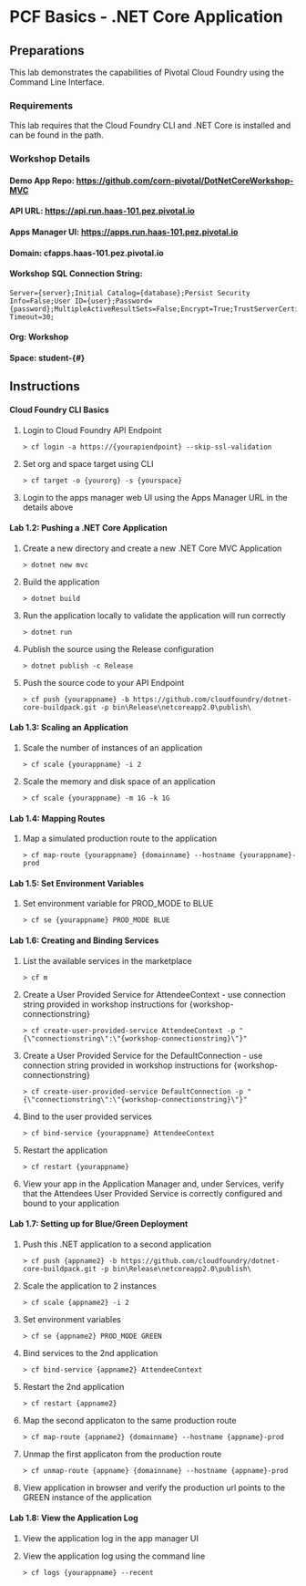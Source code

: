 # PCF Basics - .NET Core Application

## Preparations
This lab demonstrates the capabilities of Pivotal Cloud Foundry using the Command Line Interface. 

### Requirements
This lab requires that the Cloud Foundry CLI and .NET Core is installed and can be found in the path.

### Workshop Details

#### Demo App Repo: https://github.com/corn-pivotal/DotNetCoreWorkshop-MVC
#### API URL: https://api.run.haas-101.pez.pivotal.io
#### Apps Manager UI: https://apps.run.haas-101.pez.pivotal.io
#### Domain: cfapps.haas-101.pez.pivotal.io
#### Workshop SQL Connection String: 
	Server={server};Initial Catalog={database};Persist Security Info=False;User ID={user};Password={password};MultipleActiveResultSets=False;Encrypt=True;TrustServerCertificate=False;Connection Timeout=30;
    
#### Org: Workshop
#### Space: student-{#}

## Instructions
#### Cloud Foundry CLI Basics
1. Login to Cloud Foundry API Endpoint

	`> cf login -a https://{yourapiendpoint} --skip-ssl-validation`
 
2. Set org and space target using CLI

	`> cf target -o {yourorg} -s {yourspace}`
 
3. Login to the apps manager web UI using the Apps Manager URL in the details above

#### Lab 1.2: Pushing a .NET Core Application
1. Create a new directory and create a new .NET Core MVC Application

	`> dotnet new mvc`
 
2. Build the application

	`> dotnet build`

3. Run the application locally to validate the application will run correctly

	`> dotnet run`

4. Publish the source using the Release configuration

	`> dotnet publish -c Release`

5. Push the source code to your API Endpoint

	`> cf push {yourappname} -b https://github.com/cloudfoundry/dotnet-core-buildpack.git -p bin\Release\netcoreapp2.0\publish\`
 
#### Lab 1.3: Scaling an Application
1. Scale the number of instances of an application

	`> cf scale {yourappname} -i 2`

2. Scale the memory and disk space of an application

	`> cf scale {yourappname} -m 1G -k 1G`

#### Lab 1.4: Mapping Routes
1. Map a simulated production route to the application

	`> cf map-route {yourappname} {domainname} --hostname {yourappname}-prod`

#### Lab 1.5: Set Environment Variables
1. Set environment variable for PROD_MODE to BLUE 

	`> cf se {yourappname} PROD_MODE BLUE`

#### Lab 1.6: Creating and Binding Services
1. List the available services in the marketplace

	`> cf m`

2. Create a User Provided Service for AttendeeContext - use connection string provided in workshop instructions for {workshop-connectionstring}

	`> cf create-user-provided-service AttendeeContext -p "{\"connectionstring\":\"{workshop-connectionstring}\"}"`

3. Create a User Provided Service for the DefaultConnection - use connection string provided in workshop instructions for {workshop-connectionstring}

	`> cf create-user-provided-service DefaultConnection -p "{\"connectionstring\":\"{workshop-connectionstring}\"}"`

4. Bind to the user provided services

	`> cf bind-service {yourappname} AttendeeContext`

5. Restart the application

	`> cf restart {yourappname}`

6. View your app in the Application Manager and, under Services, verify that the Attendees User Provided Service is correctly configured and bound to your application

#### Lab 1.7: Setting up for Blue/Green Deployment
1. Push this .NET application to a second application

	`> cf push {appname2} -b https://github.com/cloudfoundry/dotnet-core-buildpack.git -p bin\Release\netcoreapp2.0\publish\`

2. Scale the application to 2 instances

	`> cf scale {appname2} -i 2`

3. Set environment variables

	`> cf se {appname2} PROD_MODE GREEN`

4. Bind services to the 2nd application

    `> cf bind-service {appname2} AttendeeContext`

5. Restart the 2nd application

	`> cf restart {appname2}`

6. Map the second applicaton to the same production route

	`> cf map-route {appname2} {domainname} --hostname {appname}-prod`

7. Unmap the first applicaton from the production route

	`> cf unmap-route {appname} {domainname} --hostname {appname}-prod`

8. View application in browser and verify the production url points to the GREEN instance of the application

#### Lab 1.8: View the Application Log
1. View the application log in the app manager UI

2. View the application log using the command line

	`> cf logs {yourappname} --recent`

